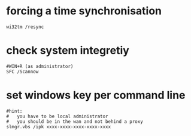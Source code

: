 # forcing a time synchronisation

```
wi32tm /resync
```

# check system integretiy

```
#WIN+R (as administrator)
SFC /Scannow
```

# set windows key per command line

```
#hint:
#   you have to be local administrator
#   you should be in the wan and not behind a proxy
slmgr.vbs /ipk xxxx-xxxx-xxxx-xxxx-xxxx
```
